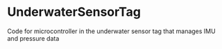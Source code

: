 # UnderwaterSensorTag
Code for microcontroller in the underwater sensor tag that manages IMU and pressure data
